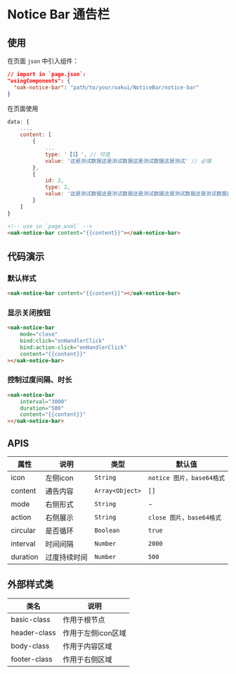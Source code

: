 # Notice Bar 通告栏

## 使用

在页面 `json` 中引入组件：

```json
// import in `page.json`:
"usingComponents": {
  "oak-notice-bar": "path/to/your/oakui/NoticeBar/notice-bar"
}
```

在页面使用
```js
data: {
    ...,
    content: [
        {
            ...
            type: '【1】', // 可选
            value: '这是测试数据这是测试数据这是测试数据这是测试' // 必填
        },
        {
            id: 2,
            type: 2,
            value: '这是测试数据这是测试数据这是测试数据这是测试数据这是测试数据这是测试数据这是测试数据这是测试数据'
        }
    ]
}
```
```html
<!-- use in `page.wxml` -->
<oak-notice-bar content="{{content}}"></oak-notice-bar>
```

## 代码演示
### 默认样式
```html
<oak-notice-bar content="{{content}}"></oak-notice-bar>
```

### 显示关闭按钮
```html
<oak-notice-bar
    mode="close"
    bind:click="onHandlerClick"
    bind:action-click="onHandlerClick"
    content="{{content}}"
></oak-notice-bar>
```

### 控制过度间隔、时长
```html
<oak-notice-bar
    interval="3000"
    duration="500"
    content="{{content}}"
></oak-notice-bar>
```

## APIS

| 属性 | 说明 | 类型 | 默认值 |
|-----------|-----------|-----------|-------------|
| icon | 左侧icon | `String` | `notice 图片，base64格式` |
| content | 通告内容 | `Array<Object>` | `[]` |
| mode | 右侧形式 | `String` | - |
| action | 右侧展示 | `String` | `close 图片，base64格式` |
| circular | 是否循环 | `Boolean` | `true` |
| interval | 时间间隔 | `Number` | `2000` |
| duration | 过度持续时间 | `Number` | `500` |

## 外部样式类

| 类名 | 说明 |
|-----------|-----------|
| basic-class | 作用于根节点 |
| header-class | 作用于左侧icon区域 |
| body-class | 作用于内容区域 |
| footer-class | 作用于右侧区域 |
